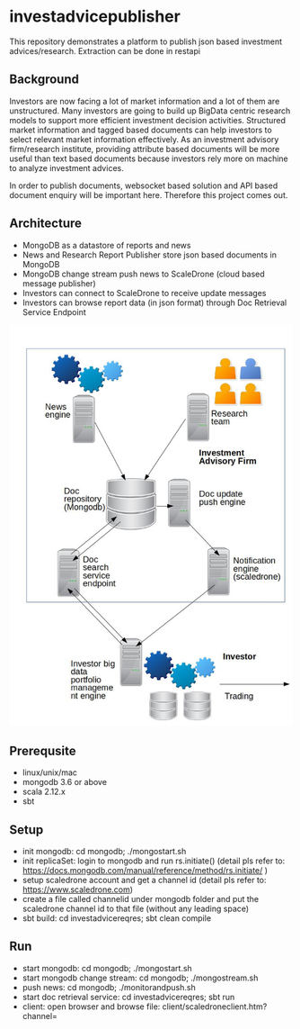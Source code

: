 investadvicepublisher
=====================
This repository demonstrates a platform to publish json based investment advices/research. Extraction can be done in restapi

Background
-----------
Investors are now facing a lot of market information and a lot of them are unstructured. Many investors are going to build up BigData centric research models to support more efficient investment decision activities. Structured market information and tagged based documents can help investors to select relevant market information effectively. As an investment advisory firm/research institute, providing attribute based documents will be more useful than text based documents because investors rely more on machine to analyze investment advices.

In order to publish documents, websocket based solution and API based document enquiry will be important here. Therefore this project comes out.

Architecture
------------
- MongoDB as a datastore of reports and news
- News and Research Report Publisher store json based documents in MongoDB
- MongoDB change stream push news to ScaleDrone (cloud based message publisher)
- Investors can connect to ScaleDrone to receive update messages
- Investors can browse report data (in json format) through Doc Retrieval Service Endpoint

![Image](investadvicepublisher_architecture.jpg)

Prerequsite
------------
- linux/unix/mac
- mongodb 3.6 or above
- scala 2.12.x
- sbt

Setup
-----
- init mongodb: cd mongodb; ./mongostart.sh
- init replicaSet: login to mongodb and run rs.initiate()
(detail pls refer to: https://docs.mongodb.com/manual/reference/method/rs.initiate/ )
- setup scaledrone account and get a channel id
(detail pls refer to: https://www.scaledrone.com)
- create a file called channelid under mongodb folder and put the scaledrone channel id to that file (without any leading space)
- sbt build: cd investadvicereqres; sbt clean compile 

Run
---
- start mongodb: cd mongodb; ./mongostart.sh
- start mongodb change stream: cd mongodb; ./mongostream.sh
- push news: cd mongodb; ./monitorandpush.sh
- start doc retrieval service: cd investadvicereqres; sbt run
- client: open browser and browse file: client/scaledroneclient.htm?channel=<channelid>
